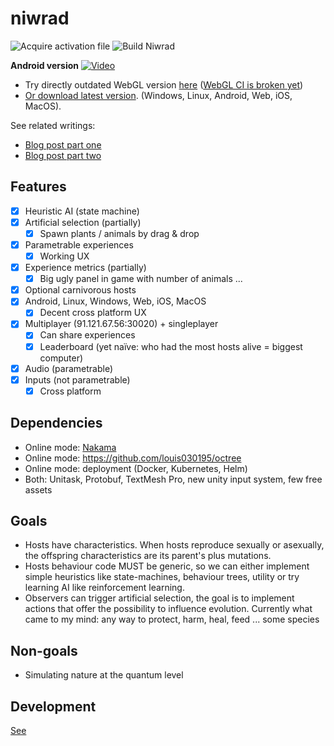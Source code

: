 
# niwrad

![Acquire activation file](https://github.com/louis030195/niwrad/workflows/Acquire%20activation%20file/badge.svg)
![Build Niwrad](https://github.com/louis030195/niwrad/workflows/Build%20Niwrad/badge.svg)

**Android version**
[![Video](docs/images/demo.gif)](https://www.youtube.com/watch?v=B0MwLHRPuP8)

* Try directly outdated WebGL version [here](http://louis030195.github.io/niwrad) ([WebGL CI is broken yet](https://github.com/game-ci/unity-builder/issues/179))
* [Or download latest version](https://github.com/louis030195/niwrad/releases). (Windows, Linux, Android, Web, iOS, MacOS).

See related writings:

* [Blog post part one](https://medium.com/swlh/a-simulation-of-evolution-part-one-62a1acfb009a)
* [Blog post part two](https://medium.com/@louis.beaumont/a-simulation-of-evolution-two-b26664d159a5)

## Features

* [x] Heuristic AI (state machine)
* [x] Artificial selection (partially)
  * [x] Spawn plants / animals by drag & drop
* [x] Parametrable experiences
  * [x] Working UX
* [x] Experience metrics (partially)
  * [x] Big ugly panel in game with number of animals ...
* [x] Optional carnivorous hosts
* [x] Android, Linux, Windows, Web, iOS, MacOS
  * [x] Decent cross platform UX
* [x] Multiplayer (91.121.67.56:30020) + singleplayer
  * [x] Can share experiences
  * [x] Leaderboard (yet naïve: who had the most hosts alive = biggest computer)
* [x] Audio (parametrable)
* [x] Inputs (not parametrable)
  * [x] Cross platform

## Dependencies

* Online mode: [Nakama](https://github.com/heroiclabs/nakama)
* Online mode: <https://github.com/louis030195/octree>
* Online mode: deployment (Docker, Kubernetes, Helm)
* Both: Unitask, Protobuf, TextMesh Pro, new unity input system, few free assets

## Goals

* Hosts have characteristics. When hosts reproduce sexually or asexually, the offspring characteristics are its parent's plus mutations.
* Hosts behaviour code MUST be generic, so we can either implement simple heuristics like state-machines, behaviour trees, utility or try learning AI like reinforcement learning.
* Observers can trigger artificial selection, the goal is to implement actions that offer the possibility to influence evolution. Currently what came to my mind: any way to protect, harm, heal, feed ... some species

## Non-goals

* Simulating nature at the quantum level

## Development

[See](docs/DEVELOPMENT.md)
